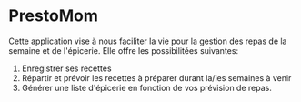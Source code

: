 # PrestoMom

Cette application vise à nous faciliter la vie pour la gestion des repas de la semaine et de l'épicerie. Elle offre les possibilitées suivantes:
1. Enregistrer ses recettes
2. Répartir et prévoir les recettes à préparer durant la/les semaines à venir
3. Générer une liste d'épicerie en fonction de vos prévision de repas.
